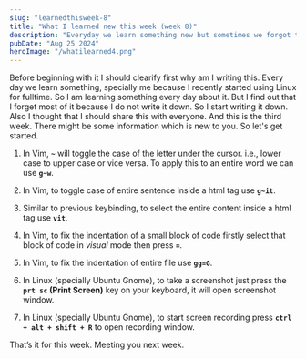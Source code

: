 ```yaml
---
slug: "learnedthisweek-8"
title: "What I learned new this week (week 8)"
description: "Everyday we learn something new but sometimes we forgot that because did not note that down. Specially I do, so I started to write down a small brief about everything I learned. And decided to share that with everyone on weekly basis so that others might learn something new."
pubDate: "Aug 25 2024"
heroImage: "/whatilearned4.png"
---
```




Before beginning with it I should clearify first why am I writing this.
Every day we learn something, specially me because I recently started using Linux for fulltime. So I am learning something every day about it. But I find out that I forget most of it because I do not write it down.
So I start writing it down. Also I thought that I should share this with everyone. And this is the third week.
There might be some information which is new to you. So let's get started.


1. In Vim, **`~`** will toggle the case of the letter under the cursor. i.e., lower case to upper case or vice versa.
To apply this to an entire word we can use **`g~w`**.

2. In Vim, to toggle case of entire sentence inside a html tag use **`g~it`**.

3. Similar to previous keybinding, to select the entire content inside a html tag use **`vit`**.

4. In Vim, to fix the indentation of a small block of code firstly select that block of code in *visual* mode then press **`=`**.

5. In Vim, to fix the indentation of entire file use **`gg=G`**.

6. In Linux (specially Ubuntu Gnome), to take a screenshot just press the **`prt sc` (Print Screen)** key on your keyboard, it will open screenshot window.

7. In Linux (specially Ubuntu Gnome), to start screen recording press **`ctrl + alt + shift + R`** to open recording window.

That’s it for this week. Meeting you next week.

